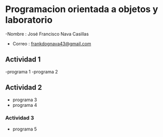 # Programacion orientada a objetos y laboratorio

-Nombre : José Francisco Nava Casillas
- Correo  : frankdognava43@gmail.com

## Actividad 1
-programa 1
-programa 2
## Actividad 2 
- programa 3
- programa 4

### Actividad 3
- programa 5